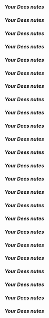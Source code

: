 ### *Your Dees nutes*
### *Your Dees nutes*
### *Your Dees nutes*
### *Your Dees nutes*
### *Your Dees nutes*
### *Your Dees nutes*
### *Your Dees nutes*
### *Your Dees nutes*
### *Your Dees nutes*
### *Your Dees nutes*
### *Your Dees nutes*
### *Your Dees nutes*
### *Your Dees nutes*
### *Your Dees nutes*
### *Your Dees nutes*
### *Your Dees nutes*
### *Your Dees nutes*
### *Your Dees nutes*
### *Your Dees nutes*
### *Your Dees nutes*
### *Your Dees nutes*
### *Your Dees nutes*
### *Your Dees nutes*
### *Your Dees nutes*


